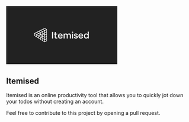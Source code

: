 <img class="img-fluid" src="https://github.com/nermin-io/itemised/blob/main/public/images/ogimage.png?raw=true" alt="logo" width="300" />

## Itemised
Itemised is an online productivity tool that allows you to quickly jot down your todos without creating an account.

Feel free to contribute to this project by opening a pull request.
